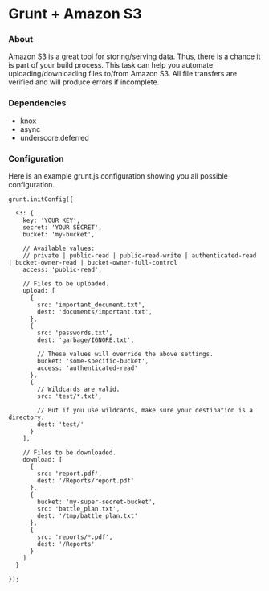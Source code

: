 # Grunt + Amazon S3

### About

Amazon S3 is a great tool for storing/serving data. Thus, there is a chance it is part of your build process. This task can help you automate uploading/downloading files to/from Amazon S3. All file transfers are verified and will produce errors if incomplete.

### Dependencies

* knox
* async
* underscore.deferred

### Configuration

Here is an example grunt.js configuration showing you all possible configuration.

    grunt.initConfig({

      s3: {
        key: 'YOUR KEY',
        secret: 'YOUR SECRET',
        bucket: 'my-bucket',

        // Available values:
        // private | public-read | public-read-write | authenticated-read | bucket-owner-read | bucket-owner-full-control
        access: 'public-read',

        // Files to be uploaded.
        upload: [
          {
            src: 'important_document.txt',
            dest: 'documents/important.txt',
          },
          {
            src: 'passwords.txt',
            dest: 'garbage/IGNORE.txt',

            // These values will override the above settings.
            bucket: 'some-specific-bucket',
            access: 'authenticated-read'
          },
          {
            // Wildcards are valid.
            src: 'test/*.txt',

            // But if you use wildcards, make sure your destination is a directory.
            dest: 'test/'
          }
        ],

        // Files to be downloaded.
        download: [
          {
            src: 'report.pdf',
            dest: '/Reports/report.pdf'
          },
          {
            bucket: 'my-super-secret-bucket',
            src: 'battle_plan.txt',
            dest: '/tmp/battle_plan.txt'
          },
          {
            src: 'reports/*.pdf',
            dest: '/Reports'
          }
        ]
      }

    });
